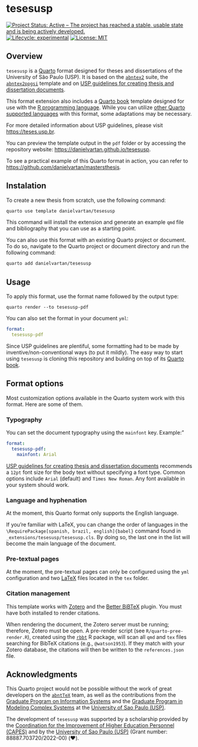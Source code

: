
<!-- README.md is generated from README.Rmd. Please edit that file -->

# tesesusp

<!-- badges: start -->

[![Project Status: Active – The project has reached a stable, usable
state and is being actively
developed.](https://www.repostatus.org/badges/latest/active.svg)](https://www.repostatus.org/#active)
[![Lifecycle:
experimental](https://img.shields.io/badge/lifecycle-experimental-orange.svg)](https://lifecycle.r-lib.org/articles/stages.html)
[![License:
MIT](https://img.shields.io/badge/license-MIT-green)](https://choosealicense.com/licenses/mit/)
<!-- badges: end -->

## Overview

`tesesusp` is a [Quarto](https://quarto.org) format designed for theses
and dissertations of the University of São Paulo (USP). It is based on
the [`abntex2`](https://www.abntex.net.br/) suite, the
[`abntex2ppgsi`](https://www.overleaf.com/project/64f7bdf1641ad4a3a8482800)
template and on [USP guidelines for creating thesis and dissertation
documents](https://teses.usp.br/index.php?option=com_content&view=article&id=52&Itemid=67&lang=en).

This format extension also includes a [Quarto
book](https://quarto.org/docs/books/) template designed for use with the
[R programming language](https://www.r-project.org/). While you can
utilize [other Quarto supported
languages](https://quarto.org/docs/computations/python.html) with this
format, some adaptations may be necessary.

For more detailed information about USP guidelines, please visit
<https://teses.usp.br>.

You can preview the template output in the `pdf` folder or by accessing
the repository website: <https://danielvartan.github.io/tesesusp>.

To see a practical example of this Quarto format in action, you can
refer to <https://github.com/danielvartan/mastersthesis>.

## Instalation

To create a new thesis from scratch, use the following command:

``` bash
quarto use template danielvartan/tesesusp
```

<!-- Needs testing -->

This command will install the extension and generate an example `qmd`
file and bibliography that you can use as a starting point.

You can also use this format with an existing Quarto project or
document. To do so, navigate to the Quarto project or document directory
and run the following command:

``` bash
quarto add danielvartan/tesesusp
```

## Usage

To apply this format, use the format name followed by the output type:

`quarto render --to tesesusp-pdf`

You can also set the format in your document `yml`:

``` yaml
format:
  tesesusp-pdf
```

Since USP guidelines are plentiful, some formatting had to be made by
inventive/non-conventional ways (to put it mildly). The easy way to
start using `tesesusp` is cloning this repository and building on top of
its [Quarto book](https://quarto.org/docs/books/).

## Format options

<!-- See <https://github.com/quarto-journals/elsevier>. -->
<!-- See <https://quarto.org/docs/extensions/formats.html>. -->

Most customization options available in the Quarto system work with this
format. Here are some of them.

### Typography

You can set the document typography using the `mainfont` key. Example:”

``` yaml
format:
  tesesusp-pdf:
    mainfont: Arial
```

[USP guidelines for creating thesis and dissertation
documents](https://teses.usp.br/index.php?option=com_content&view=article&id=52&Itemid=67&lang=en)
recommends a `12pt` font size for the body text without specifying a
font type. Common options include `Arial` (default) and
`Times New Roman`. Any font available in your system should work.

### Language and hyphenation

At the moment, this Quarto format only supports the English language.

If you’re familiar with LaTeX, you can change the order of languages in
the `\RequirePackage[spanish, brazil, english]{babel}` command found in
`_extensions/tesesusp/tesesusp.cls`. By doing so, the last one in the
list will become the main language of the document.

### Pre-textual pages

At the moment, the pre-textual pages can only be configured using the
`yml` configuration and two [LaTeX](https://www.latex-project.org/)
files located in the `tex` folder.

### Citation management

This template works with [Zotero](https://www.zotero.org/) and the
[Better BiBTeX](https://github.com/retorquere/zotero-better-bibtex)
plugin. You must have both installed to render citations.

When rendering the document, the Zotero server must be running;
therefore, Zotero must be open. A pre-render script (see
`R/quarto-pree-render.R`), created using the
[`rbbt`](https://github.com/paleolimbot/rbbt) R package, will scan all
`qmd` and `tex` files searching for BibTeX citations (e.g.,
`@watson1953`). If they match with your Zotero database, the citations
will then be written to the `references.json` file.

<!-- How to add or remove sections. -->
<!-- ## Citation style -->

## Acknowledgments

This Quarto project would not be possible without the work of great
developers on the [`abntTeX`](https://www.abntex.net.br/) team, as well
as the contributions from the [Graduate Program on Information
Systems](http://ppgsi.each.usp.br/templates/) and the [Graduate Program
in Modeling Complex Systems](https://sites.usp.br/scx/apresentacao/) at
the [University of Sao Paulo (USP)](http://usp.br/).

The development of `tesesusp` was supported by a scholarship provided by
the [Coordination for the Improvement of Higher Education Personnel
(CAPES)](https://www.gov.br/capes/) and by the [University of Sao Paulo
(USP)](http://usp.br/) (Grant number: 88887.703720/2022-00) (❤️).
